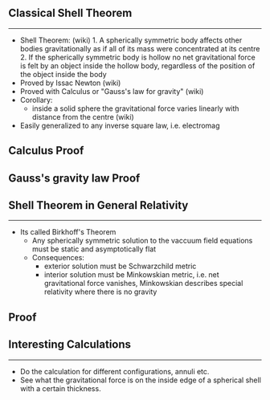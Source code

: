 Classical Shell Theorem
-----------------------
-----------------------

* Shell Theorem: (wiki)
      1. A spherically symmetric body affects other bodies gravitationally as if all of its mass were concentrated at its centre
      2. If the spherically symmetric body is hollow no net gravitational force is felt by an object inside the hollow body, regardless of the position of the object inside the body
* Proved by Issac Newton (wiki)
* Proved with Calculus or "Gauss's law for gravity" (wiki)
* Corollary:
  * inside a solid sphere the gravitational force varies linearly with distance from the centre (wiki)
* Easily generalized to any inverse square law, i.e. electromag


Calculus Proof
-------------



Gauss's gravity law Proof
-------------------------




Shell Theorem in General Relativity
-----------------------------------
-----------------------------------

* Its called Birkhoff's Theorem
  * Any spherically symmetric solution to the vaccuum field equations must be static and asymptotically flat
  * Consequences:
    * exterior solution must be Schwarzchild metric
    * interior solution must be Minkowskian metric, i.e. net gravitational force vanishes, Minkowskian describes special relativity where there is no gravity


 
Proof
-----



Interesting Calculations
------------------------
------------------------

* Do the calculation for different configurations, annuli etc.
* See what the gravitational force is on the inside edge of a spherical shell with a certain thickness.

